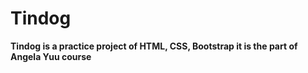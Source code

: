 <h1> Tindog</h1>
<b> Tindog is a practice project of HTML, CSS, Bootstrap it is the part of Angela Yuu course </b>

